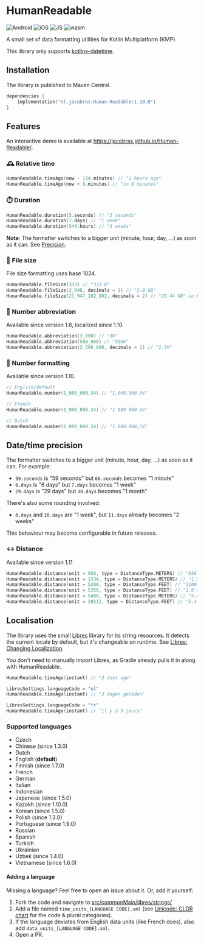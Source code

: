 # HumanReadable

![Android](http://img.shields.io/badge/-android-6EDB8D.svg?style=flat)
![iOS](http://img.shields.io/badge/-ios-CDCDCD.svg?style=flat)
![JS](http://img.shields.io/badge/-js-F8DB5D.svg?style=flat)
![wasm](https://img.shields.io/badge/-wasm-624DE9.svg?style=flat)

A small set of data formatting utilities for Kotlin Multiplatform (KMP).

This library only supports [kotlinx-datetime](https://github.com/Kotlin/kotlinx-datetime).

## Installation

The library is published to Maven Central.

```kotlin
dependencies {
    implementation("nl.jacobras:Human-Readable:1.10.0")
}
```

## Features

An interactive demo is available at https://jacobras.github.io/Human-Readable/.

### 🕰️ Relative time

```kotlin
HumanReadable.timeAgo(now - 134.minutes) // "2 hours ago"
HumanReadable.timeAgo(now + 8.minutes) // "in 8 minutes"
```

### ⏱️ Duration

```kotlin
HumanReadable.duration(5.seconds) // "5 seconds"
HumanReadable.duration(7.days) // "1 week"
HumanReadable.duration(544.hours) // "3 weeks"
```

**Note**: The formatter switches to a bigger unit (minute, hour, day, ...) as soon as it can. See [Precision](#datetime-precision).

### 📂 File size

File size formatting uses base 1024.

```kotlin
HumanReadable.fileSize(333) // "333 B"
HumanReadable.fileSize(2_048, decimals = 1) // "2.0 kB"
HumanReadable.fileSize(21_947_282_882, decimals = 2) // "20.44 GB" in English / "20.44 Go" in French
```

### 🔢 Number abbreviation

Available since version 1.8, localized since 1.10.

```kotlin
HumanReadable.abbreviation(3_000) // "3K"
HumanReadable.abbreviation(500_000) // "500K"
HumanReadable.abbreviation(2_500_000, decimals = 1) // "2.5M"
```

### 🔢 Number formatting

Available since version 1.10.

```kotlin
// English/default
HumanReadable.number(1_000_000.34) // "1,000,000.34"

// French
HumanReadable.number(1_000_000.34) // "1 000 000.34"

// Dutch
HumanReadable.number(1_000_000.34) // "1.000.000,34"
```

## Date/time precision
The formatter switches to a bigger unit (minute, hour, day, ...) as soon as it can.
For example:

* `59.seconds` is "59 seconds" but `60.seconds` becomes "1 minute"
* `6.days` is "6 days" but `7.days` becomes "1 week"
* `29.days` is "29 days" but `30.days` becomes "1 month"

There's also some rounding involved:

* `8.days` and `10.days` are "1 week", but `11.days` already becomes "2 weeks"

This behaviour may become configurable in future releases.

### ↔️ Distance

Available since version 1.11

```kotlin
HumanReadable.distance(unit = 956, type = DistanceType.METERS) // "956 m"
HumanReadable.distance(unit = 1534, type = DistanceType.METERS) // "1.5 km"
HumanReadable.distance(unit = 5200, type = DistanceType.FEET) // "5200 ft"
HumanReadable.distance(unit = 5350, type = DistanceType.FEET) // "1.0 mi"
HumanReadable.distance(unit = 5400, type = DistanceType.METERS) // "5.4 km"
HumanReadable.distance(unit = 28512, type = DistanceType.FEET) // "5.4 mi"
```

## Localisation

The library uses the small [Libres](https://github.com/Skeptick/libres) library for its string resources. It detects the
current locale by default, but it's changeable on runtime.
See [Libres: Changing Localization](https://github.com/Skeptick/libres/blob/master/docs/LOCALIZATION.md#changing-localization).

You don't need to manually import Libres, as Gradle already pulls it in along with HumanReadable.

```kotlin
HumanReadable.timeAgo(instant) // "3 days ago"

LibresSettings.languageCode = "nl"
HumanReadable.timeAgo(instant) // "3 dagen geleden"

LibresSettings.languageCode = "fr"
HumanReadable.timeAgo(instant) // "il y a 3 jours"
```

### Supported languages

* Czech
* Chinese (since 1.3.0)
* Dutch
* English (**default**)
* Finnish (since 1.7.0)
* French
* German
* Italian
* Indonesian
* Japanese (since 1.5.0)
* Kazakh (since 1.10.0)
* Korean (since 1.5.0)
* Polish (since 1.3.0)
* Portuguese (since 1.9.0)
* Russian
* Spanish
* Turkish
* Ukrainian
* Uzbek (since 1.4.0)
* Vietnamese (since 1.6.0)

#### Adding a language

Missing a language? Feel free to open an issue about it. Or, add it yourself:

1. Fork the code and navigate to [src/commonMain/libres/strings/](https://github.com/jacobras/Human-Readable/tree/main/src/commonMain/libres/strings)
2. Add a file named `time_units_[LANGUAGE CODE].xml` (see [Unicode: CLDR chart](https://www.unicode.org/cldr/charts/42/supplemental/language_plural_rules.html) for the code & plural categories).
3. If the language deviates from English data units (like French does), also add `data_units_[LANGUAGE CODE].xml`.
4. Open a PR.